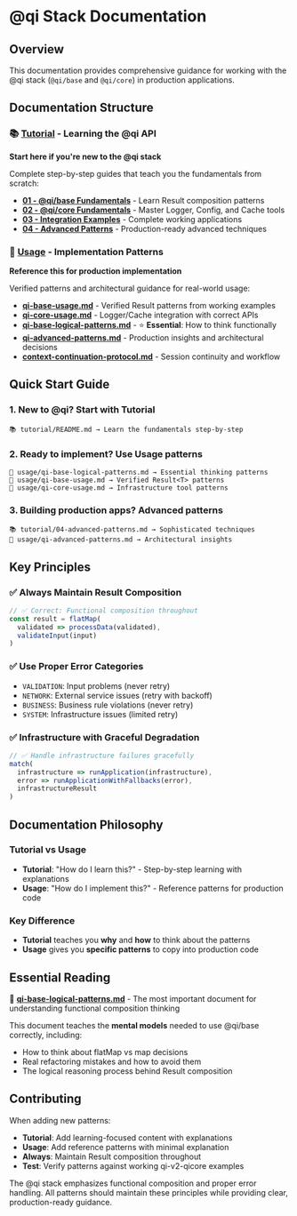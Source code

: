# @qi Stack Documentation

## Overview

This documentation provides comprehensive guidance for working with the @qi stack (`@qi/base` and `@qi/core`) in production applications.

## Documentation Structure

### 📚 [Tutorial](./tutorial/) - Learning the @qi API
**Start here if you're new to the @qi stack**

Complete step-by-step guides that teach you the fundamentals from scratch:

- **[01 - @qi/base Fundamentals](./tutorial/01-qi-base-fundamentals.md)** - Learn Result<T> composition patterns
- **[02 - @qi/core Fundamentals](./tutorial/02-qi-core-fundamentals.md)** - Master Logger, Config, and Cache tools  
- **[03 - Integration Examples](./tutorial/03-integration-examples.md)** - Complete working applications
- **[04 - Advanced Patterns](./tutorial/04-advanced-patterns.md)** - Production-ready advanced techniques

### 🔧 [Usage](./usage/) - Implementation Patterns
**Reference this for production implementation**

Verified patterns and architectural guidance for real-world usage:

- **[qi-base-usage.md](./usage/qi-base-usage.md)** - Verified Result<T> patterns from working examples
- **[qi-core-usage.md](./usage/qi-core-usage.md)** - Logger/Cache integration with correct APIs
- **[qi-base-logical-patterns.md](./usage/qi-base-logical-patterns.md)** - ⭐ **Essential**: How to think functionally
- **[qi-advanced-patterns.md](./usage/qi-advanced-patterns.md)** - Production insights and architectural decisions
- **[context-continuation-protocol.md](./usage/context-continuation-protocol.md)** - Session continuity and workflow

## Quick Start Guide

### 1. New to @qi? Start with Tutorial
```
📚 tutorial/README.md → Learn the fundamentals step-by-step
```

### 2. Ready to implement? Use Usage patterns
```  
🔧 usage/qi-base-logical-patterns.md → Essential thinking patterns
🔧 usage/qi-base-usage.md → Verified Result<T> patterns
🔧 usage/qi-core-usage.md → Infrastructure tool patterns
```

### 3. Building production apps? Advanced patterns
```
📚 tutorial/04-advanced-patterns.md → Sophisticated techniques
🔧 usage/qi-advanced-patterns.md → Architectural insights
```

## Key Principles

### ✅ Always Maintain Result<T> Composition
```typescript
// ✅ Correct: Functional composition throughout
const result = flatMap(
  validated => processData(validated),
  validateInput(input)
)
```

### ✅ Use Proper Error Categories
- `VALIDATION`: Input problems (never retry)
- `NETWORK`: External service issues (retry with backoff)
- `BUSINESS`: Business rule violations (never retry)  
- `SYSTEM`: Infrastructure issues (limited retry)

### ✅ Infrastructure with Graceful Degradation
```typescript
// ✅ Handle infrastructure failures gracefully
match(
  infrastructure => runApplication(infrastructure),
  error => runApplicationWithFallbacks(error),
  infrastructureResult
)
```

## Documentation Philosophy

### Tutorial vs Usage
- **Tutorial**: "How do I learn this?" - Step-by-step learning with explanations
- **Usage**: "How do I implement this?" - Reference patterns for production code

### Key Difference
- **Tutorial** teaches you **why** and **how** to think about the patterns
- **Usage** gives you **specific patterns** to copy into production code

## Essential Reading

🌟 **[qi-base-logical-patterns.md](./usage/qi-base-logical-patterns.md)** - The most important document for understanding functional composition thinking

This document teaches the **mental models** needed to use @qi/base correctly, including:
- How to think about flatMap vs map decisions
- Real refactoring mistakes and how to avoid them  
- The logical reasoning process behind Result<T> composition

## Contributing

When adding new patterns:
- **Tutorial**: Add learning-focused content with explanations
- **Usage**: Add reference patterns with minimal explanation
- **Always**: Maintain Result<T> composition throughout
- **Test**: Verify patterns against working qi-v2-qicore examples

The @qi stack emphasizes functional composition and proper error handling. All patterns should maintain these principles while providing clear, production-ready guidance.